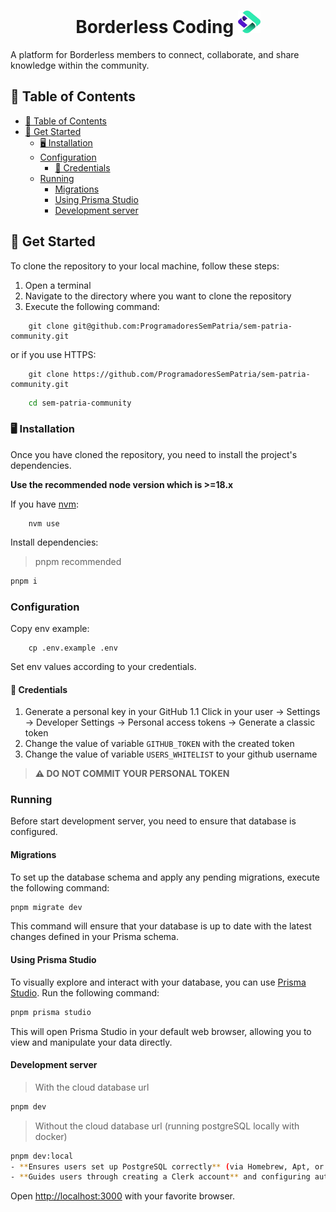 <h1 align="center">Borderless Coding
<img src="src/assets/logo.svg" width="36" height="36" alt="Logo" /></h1>

A platform for Borderless members to connect, collaborate, and share knowledge within the community.

## 📌 Table of Contents

- [📌 Table of Contents](#-table-of-contents)
- [🚀 Get Started](#-get-started)
  - [🖥 Installation](#-installation)
  - [Configuration](#configuration)
    - [🪪 Credentials](#-credentials)
  - [Running](#running)
    - [Migrations](#migrations)
    - [Using Prisma Studio](#using-prisma-studio)
    - [Development server](#development-server)

## 🚀 Get Started

To clone the repository to your local machine, follow these steps:

1. Open a terminal
2. Navigate to the directory where you want to clone the repository
3. Execute the following command:

```shell
    git clone git@github.com:ProgramadoresSemPatria/sem-patria-community.git
```

or if you use HTTPS:

```shell
    git clone https://github.com/ProgramadoresSemPatria/sem-patria-community.git
```

```bash
    cd sem-patria-community
```

### 🖥 Installation

Once you have cloned the repository, you need to install the project's dependencies.

**Use the recommended node version which is >=18.x**

If you have [nvm](https://github.com/nvm-sh/nvm#installing-and-updating):

```shell
    nvm use
```

Install dependencies:

> pnpm recommended

```bash
pnpm i
```

### Configuration

Copy env example:

```shell
    cp .env.example .env
```

Set env values according to your credentials.

#### 🪪 Credentials

1. Generate a personal key in your GitHub
   1.1 Click in your user -> Settings -> Developer Settings -> Personal access tokens -> Generate a classic token
2. Change the value of variable `GITHUB_TOKEN` with the created token
3. Change the value of variable `USERS_WHITELIST` to your github username

> **⚠️ DO NOT COMMIT YOUR PERSONAL TOKEN**

### Running

Before start development server, you need to ensure that database is configured.

#### Migrations

To set up the database schema and apply any pending migrations, execute the following command:

```bash
pnpm migrate dev
```

This command will ensure that your database is up to date with the latest changes defined in your Prisma schema.

#### Using Prisma Studio

To visually explore and interact with your database, you can use [Prisma Studio](https://www.prisma.io/studio). Run the following command:

```bash
pnpm prisma studio
```

This will open Prisma Studio in your default web browser, allowing you to view and manipulate your data directly.

#### Development server

> With the cloud database url

```bash
pnpm dev
```

> Without the cloud database url (running postgreSQL locally with docker)

```bash
pnpm dev:local
- **Ensures users set up PostgreSQL correctly** (via Homebrew, Apt, or Docker).
- **Guides users through creating a Clerk account** and configuring authentication.
```

Open [http://localhost:3000](http://localhost:3000) with your favorite browser.
